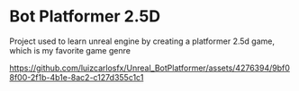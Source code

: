 # Bot Platformer 2.5D
Project used to learn unreal engine by creating a platformer 2.5d game, which is my favorite game genre

https://github.com/luizcarlosfx/Unreal_BotPlatformer/assets/4276394/9bf08f00-2f1b-4b1e-8ac2-c127d355c1c1

